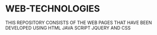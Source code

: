 # WEB-TECHNOLOGIES
THIS REPOSITORY CONSISTS OF THE WEB PAGES THAT HAVE BEEN DEVELOPED USING HTML JAVA SCRIPT JQUERY AND CSS
